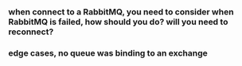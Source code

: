 ### when connect to a RabbitMQ, you need to consider when RabbitMQ is failed, how should you do? will you need to reconnect?


### edge cases, no queue was binding to an exchange
